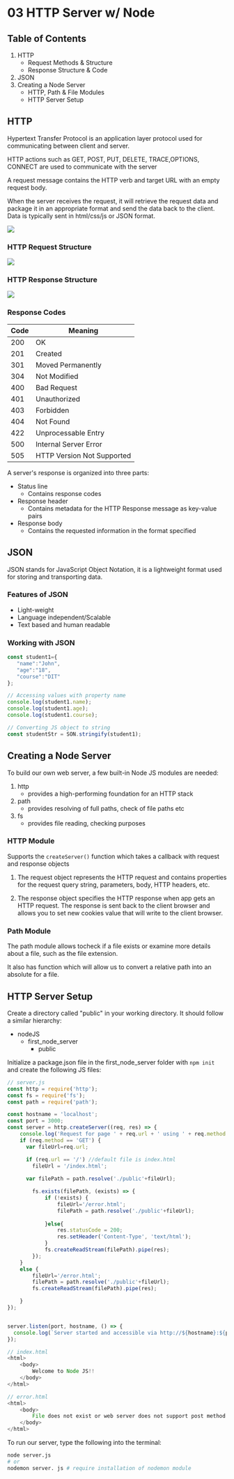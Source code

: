 # 03 HTTP Server w/ Node

## Table of Contents

1. HTTP
    - Request Methods & Structure
    - Response Structure & Code
2. JSON
3. Creating a Node Server
    - HTTP, Path & File Modules
    - HTTP Server Setup

## HTTP

Hypertext Transfer Protocol is an application layer protocol used for communicating between client and server.

HTTP actions such as GET, POST, PUT, DELETE, TRACE,OPTIONS, CONNECT are used to communicate with the server

A request message contains the HTTP verb and target URL with an empty request body.

When the server receives the request, it will retrieve the request data and package it in an appropriate format and send the data back to the client. Data is typically sent in html/css/js or JSON format.

![](https://i.imgur.com/RK5ISHq.png)

### HTTP Request Structure

![](https://i.imgur.com/0TxytzW.png)

### HTTP Response Structure

![](https://i.imgur.com/fXX9ysQ.png)

### Response Codes

| Code | Meaning |
|------|---------|
| 200 | OK |
| 201 | Created |
| 301 | Moved Permanently |
| 304 | Not Modified |
| 400 | Bad Request |
| 401 | Unauthorized |
| 403 | Forbidden |
| 404 | Not Found |
| 422 | Unprocessable Entry|
| 500 | Internal Server Error|
| 505 | HTTP Version Not Supported|

A server's response is organized into three parts:

- Status line
    - Contains response codes 
- Response header
   - Contains metadata for the HTTP Response message as key-value pairs
- Response body
    - Contains the requested information in the format specified

## JSON

JSON stands for JavaScript Object Notation, it is a lightweight format used for storing and transporting data.

### Features of JSON

- Light-weight
- Language independent/Scalable
- Text based and human readable

### Working with JSON 

```js    
const student1={
   "name":"John",
   "age":"18",
   "course":"DIT"
};

// Accessing values with property name 
console.log(student1.name);
console.log(student1.age);
console.log(student1.course);

// Converting JS object to string
const studentStr = SON.stringify(student1);
```

## Creating a Node Server

To build our own web server, a few built-in Node JS modules are needed:

1. http
    - provides a high-performing foundation for an HTTP stack
2. path
    - provides resolving of full paths, check of file paths etc 
3. fs
    - provides file reading, checking purposes

### HTTP Module

Supports the ```createServer()``` function which takes a callback with request and response objects

1. The request object represents the HTTP request and contains properties for the request query string, parameters, body, HTTP headers, etc.

2. The response object specifies the HTTP response when app gets an HTTP request. The response is sent back to the client browser and allows you to set new cookies value that will write to the client browser.


### Path Module

The path module allows tocheck if a file exists or examine more details about a file, such as the file extension. 

It also has function which will allow us to convert a relative path into an absolute for a file. 

## HTTP Server Setup

Create a directory called "public" in your working directory. 
It should follow a similar hierarchy:
- nodeJS
    - first_node_server
        - public 

Initialize a package.json file in the first_node_server folder with ```npm init```  
and create the following JS files:

```js    
// server.js
const http = require('http');
const fs = require('fs');
const path = require('path');

const hostname = 'localhost';
const port = 3000;
const server = http.createServer((req, res) => {
    console.log('Request for page ' + req.url + ' using ' + req.method + ‘method’);
    if (req.method == 'GET') {
      var fileUrl=req.url;

      if (req.url == '/') //default file is index.html
        fileUrl = '/index.html';
  
      var filePath = path.resolve('./public'+fileUrl);

        fs.exists(filePath, (exists) => {
            if (!exists) {
                fileUrl='/error.html';
                filePath = path.resolve('./public'+fileUrl);
            
            }else{
                res.statusCode = 200;
                res.setHeader('Content-Type', 'text/html');
            }
            fs.createReadStream(filePath).pipe(res);
        });
    }
    else {
        fileUrl='/error.html';
        filePath = path.resolve('./public'+fileUrl);
        fs.createReadStream(filePath).pipe(res);

    }
});


server.listen(port, hostname, () => {
  console.log(`Server started and accessible via http://${hostname}:${port}/`);
});
```

```js    
// index.html
<html>
    <body>
        Welcome to Node JS!!
    </body>
</html>

// error.html
<html>
    <body>
        File does not exist or web server does not support post method!
    </body>
</html>
```

To run our server, type the following into the terminal:

```bash
node server.js
# or
nodemon server. js # require installation of nodemon module
```
